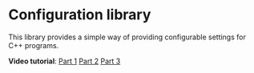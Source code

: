 # Configuration library
This library provides a simple way of providing configurable settings for C++ programs.  

**Video tutorial**:
[Part 1](https://www.youtube.com/watch?v=H2gHgGxs1-s)
[Part 2](https://www.youtube.com/watch?v=H2gHgGxs1-s)
[Part 3](https://www.youtube.com/watch?v=H2gHgGxs1-s)
